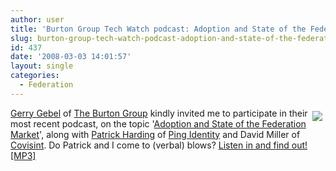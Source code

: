 ```yaml
---
author: user
title: 'Burton Group Tech Watch podcast: Adoption and State of the Federation Market'
slug: burton-group-tech-watch-podcast-adoption-and-state-of-the-federation-market
id: 437
date: '2008-03-03 14:01:57'
layout: single
categories:
  - Federation
---
```


<span style="margin: 5px; float: right;">[![](http://blog.superpat.com/wp-content/uploads/2009/09/BurtonMic.png)](http://podcast.burtongroup.com/ip//2008/03/burton-group-te.html)</span>

[Gerry Gebel](http://www.burtongroup.com/AboutUs/Bios/PrintBio.aspx?Id=53) of [The Burton Group](http://www.burtongroup.com/) kindly invited me to participate in their most recent podcast, on the topic '[Adoption and State of the Federation Market](http://podcast.burtongroup.com/ip//2008/03/burton-group-te.html)', along with [Patrick Harding](http://blog.pingidentity.com/blog/ctotalk/) of [Ping Identity](http://www.pingidentity.com) and David Miller of [Covisint](http://www.covisint.com/). Do Patrick and I come to (verbal) blows? [Listen in and find out! [MP3]](http://inflectionpoint.burtongroup.com/ip/files/idps_hotseatfinalv2.mp3)